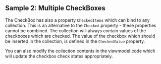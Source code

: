## Sample 2: Multiple CheckBoxes

The CheckBox has also a property `CheckedItems` which can bind to any collection. This is an alternative to the `Checked` property - these properties cannot be combined.
The collection will always contain values of the checkboxes which are checked. The value of the checkbox which should be inserted in the collection, is defined in the `CheckedValue` property.

You can also modify the collection contents in the viewmodel code which will update the checkbox check states appropriately.
